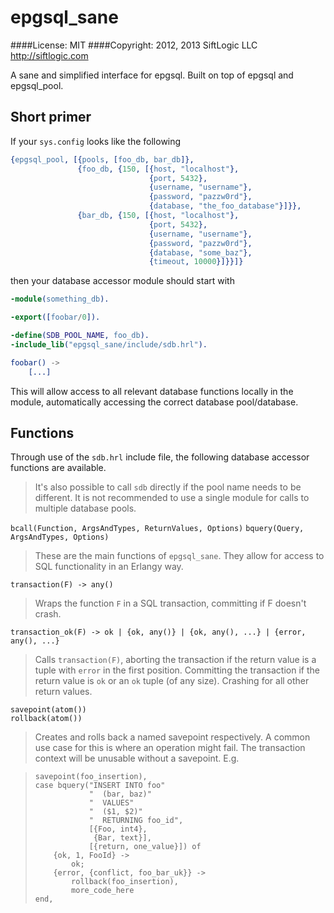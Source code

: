 epgsql_sane
===========

####License: MIT
####Copyright: 2012, 2013 SiftLogic LLC <http://siftlogic.com>

A sane and simplified interface for epgsql. Built on top of epgsql and
epgsql_pool.

## Short primer

If your `sys.config` looks like the following

```erlang
{epgsql_pool, [{pools, [foo_db, bar_db]},
               {foo_db, {150, [{host, "localhost"},
                               {port, 5432},
                               {username, "username"},
                               {password, "pazzw0rd"},
                               {database, "the_foo_database"}]}},
               {bar_db, {150, [{host, "localhost"},
                               {port, 5432},
                               {username, "username"},
                               {password, "pazzw0rd"},
                               {database, "some_baz"},
                               {timeout, 10000}]}}]}
```

then your database accessor module should start with

```erlang
-module(something_db).

-export([foobar/0]).

-define(SDB_POOL_NAME, foo_db).
-include_lib("epgsql_sane/include/sdb.hrl").

foobar() ->
    [...]
```

This will allow access to all relevant database functions locally in
the module, automatically accessing the correct database pool/database.

## Functions

Through use of the `sdb.hrl` include file, the following database
accessor functions are available.

> It's also possible to call `sdb` directly if the pool name needs to
> be different.  It is not recommended to use a single module for
> calls to multiple database pools.

`bcall(Function, ArgsAndTypes, ReturnValues, Options)`
`bquery(Query, ArgsAndTypes, Options)`

> These are the main functions of `epgsql_sane`.  They allow for
> access to SQL functionality in an Erlangy way.

`transaction(F) -> any()`

> Wraps the function `F` in a SQL transaction, committing if F doesn't
> crash.

`transaction_ok(F) -> ok | {ok, any()} | {ok, any(), ...} | {error, any(), ...}`

> Calls `transaction(F)`, aborting the transaction if the return value
> is a tuple with `error` in the first position.  Committing the
> transaction if the return value is `ok` or an `ok` tuple (of any
> size).  Crashing for all other return values.

`savepoint(atom())`  
`rollback(atom())`

> Creates and rolls back a named savepoint respectively.  A common use
> case for this is where an operation might fail.  The transaction
> context will be unusable without a savepoint.  E.g.

>     savepoint(foo_insertion),
>     case bquery("INSERT INTO foo"
>                 "  (bar, baz)"
>                 "  VALUES"
>                 "  ($1, $2)"
>                 "  RETURNING foo_id",
>                 [{Foo, int4},
>                  {Bar, text}],
>                 [{return, one_value}]) of
>         {ok, 1, FooId} ->
>             ok;
>         {error, {conflict, foo_bar_uk}} ->
>             rollback(foo_insertion),
>             more_code_here
>     end,
